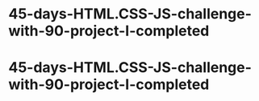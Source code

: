 # 45-days-HTML.CSS-JS-challenge-with-90-project-I-completed
# 45-days-HTML.CSS-JS-challenge-with-90-project-I-completed
